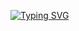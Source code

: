 [![Typing SVG](https://readme-typing-svg.demolab.com?font=Fira+Code&pause=1000&color=F70000&background=00FF10&width=435&lines=THIS+IS+FREE+COMMAND+%E2%9D%A4%EF%B8%8F;THIS+IS+RANDOM+%2B+FILE+CLONING+%F0%9F%92%A5)](https://git.io/typing-svg)
